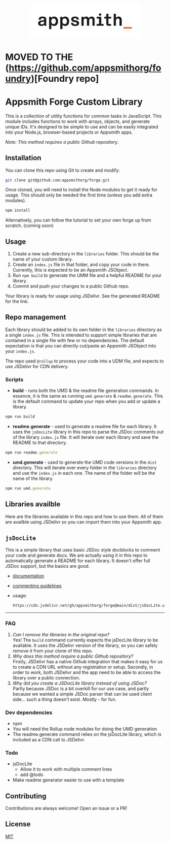 <p align="center">
<a href="https://www.appsmith.com?utm_source=github&utm_medium=organic&utm_campaign=readme">
  <img src="static/appsmith_logo_white.png" alt="Appsmith Logo" width="350">
</a>
</p>

# MOVED TO THE (https://github.com/appsmithorg/foundry)[Foundry repo]

# Appsmith Forge Custom Library

This is a collection of utility functions for common tasks in JavaScript. This module includes functions to work with arrays, objects, and generate unique IDs. It's designed to be simple to use and can be easily integrated into your Node.js, browser-based projects or Appsmith apps.

*Note: This method requires a public Github repository.*

## Installation

You can clone this repo using Git to create and modify:

```sh
git clone git@github.com:appsmithorg/forge.git
```
Once cloned, you will need to install the Node modules to get it ready for usage. This should only be needed the first time (unless you add extra modules).
```sh
npm install
```
Alternatively, you can follow the tutorial to set your own forge up from scratch. (coming soon)

## Usage
1. Create a new sub-directory in the `libraries` folder. This should be the name of your custom library.
2. Create an `index.js` file in that folder, and copy your code in there. Currently, this is expected to be an Appsmith JSObject.
3. Run `npm build` to generate the UMM file and a helpful README for your library. 
4. Commit and push your changes to a public Github repo.

Your library is ready for usage using JSDelivr. See the generated README for the link.

## Repo management
Each library should be added to its own folder in the `libraries` directory as a single `index.js` file. This is intended to support simple libraries that are contained in a single file with few or no dependencies. The default expectation is that you can directly cut/paste an Appsmith JSObject into your `index.js`.

The repo used `@rollup` to process your code into a UDM file, and expects to use JSDelivr for CDN delivery. 

### Scripts
- **build** - runs both the UMD & the readme file generation commands. In essence, it is the same as running `umd.generate` & `readme.generate`. This is the default command to update your repo when you add or update a library.
```js
npm run build
```
- **readme.generate** - used to generate a readme file for each library. It uses the `jsDocLite` library in this repo to parse the JSDoc comments out of the library `index.js` file. It will iterate over each library and save the README to that directory.
```js
npm run readme.generate
```
- **umd.generate** - used to generate the UMD code versions in the `dist` directory. This will iterate over every folder in the `libraries` directory and use the `index.js` in each one. The name of the folder will be the name of the library.
```js
npm run umd.generate
```

## Libraries availble

Here are the libraries available in this repo and how to use them. All of them are availble using JSDelivr so you can import them into your Appsmith app.

## `jsDocLite`

This is a simple library that uses basic JSDoc style docblocks to comment your code and generate docs. We are actually using it in this repo to automatically generate a README for each library. It doesn't offer full JSDoc support, but the basics are good.
- [documentation](https://github.com/appsmithorg/forge/tree/main/libraries/jsDocLite)
- [commenting guidelines](https://github.com/appsmithorg/forge/tree/main/libraries/jsDocLite/COMMENTING.md)
- usage:

    ```sh
    https://cdn.jsdelivr.net/gh/appsmithorg/forge@main/dist/jsDocLite.umd.js
    ```


-----

### FAQ
1. *Can I remove the libraries in the original repo?*\
Yes! The `build` command currently expects the jsDocLite library to be available. It uses the JSDelivr version of the library, so you can safely remove it from your clone of this repo.
2. *Why does this method require a public Github repository?*\
Firstly, JSDelivr has a native Github integration that makes it easy for us to create a CDN URL without any registration or setup. Secondly, in order to work, both JSDelivr and the app need to be able to access the library over a public connection.
3. *Why did you create a JSDocLite library instead of using JSDoc?*\
Partly because JSDoc is a bit overkill for our use case, and partly because we wanted a simple JSDoc parser that can be used client side... such a thing doesn't exist. Mostly - for fun.

### Dev dependencies
- npm
- You will need the Rollup node modules for doing the UMD generation
- The readme.generate command relies on the jsDocLite library, which is included as a CDN call to JSDelivr.

### Todo
- jsDocLite
  - Allow it to work with multiple comment lines
  - add @todo
- Make readme generator easier to use with a template

## Contributing

Contributions are always welcome! Open an issue or a PR!

## License

[MIT](https://choosealicense.com/licenses/mit/)

